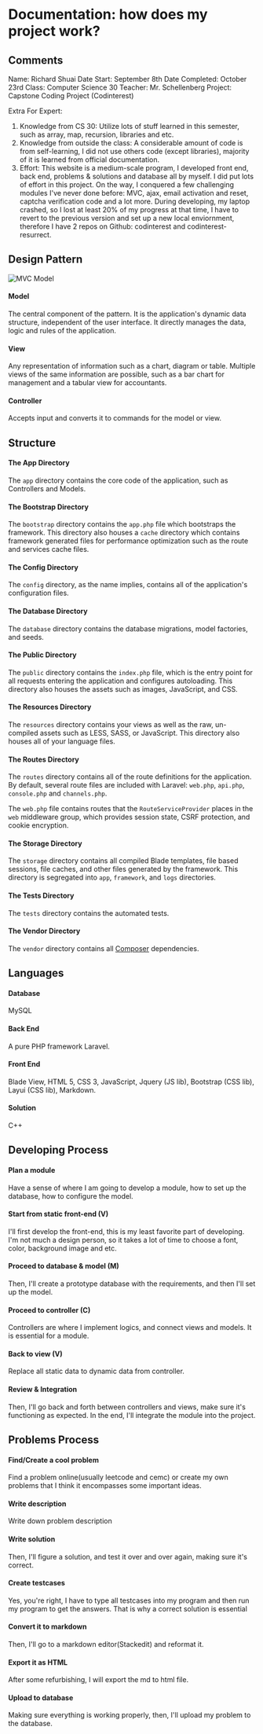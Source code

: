 ﻿# Documentation: how does my project work?

## Comments
Name: Richard Shuai
Date Start: September 8th
Date Completed: October 23rd
Class: Computer Science 30
Teacher: Mr. Schellenberg
Project: Capstone Coding Project (Codinterest)

Extra For Expert:
1. Knowledge from CS 30: Utilize lots of stuff learned in this semester, such as array, map, recursion, libraries and etc.
2. Knowledge from outside the class: A considerable amount of code is from self-learning, I did not use others code (except libraries), majority of it is learned from official documentation.
3. Effort: This website is a medium-scale program, I developed front end, back end, problems & solutions and database all by myself. I did put lots of effort in this project. On the way, I conquered a few challenging modules I've never done before: MVC, ajax, email activation and reset, captcha verification code and a lot more. During developing, my laptop crashed, so I lost at least 20% of my progress at that time, I have to revert to the previous version and set up a new local enviornment, therefore I have 2 repos on Github: codinterest and codinterest-resurrect. 

## Design Pattern

![MVC Model](https://hackernoon.com/hn-images/0*7LesGFlzQzpGiP8m)

#### Model

The central component of the pattern. It is the application's dynamic data structure, independent of the user interface. It directly manages the data, logic and rules of the application.

#### View

Any representation of information such as a chart, diagram or table. Multiple views of the same information are possible, such as a bar chart for management and a tabular view for accountants.

#### Controller

Accepts input and converts it to commands for the model or view.


## Structure

#### The App Directory

The  `app`  directory contains the core code of the application, such as Controllers and Models. 

#### The Bootstrap Directory

The  `bootstrap`  directory contains the  `app.php`  file which bootstraps the framework. This directory also houses a  `cache`  directory which contains framework generated files for performance optimization such as the route and services cache files.

#### The Config Directory

The  `config`  directory, as the name implies, contains all of the application's configuration files.

#### The Database Directory

The  `database`  directory contains the database migrations, model factories, and seeds.

#### The Public Directory

The  `public`  directory contains the  `index.php`  file, which is the entry point for all requests entering the application and configures autoloading. This directory also houses the assets such as images, JavaScript, and CSS.

#### The Resources Directory

The  `resources`  directory contains your views as well as the raw, un-compiled assets such as LESS, SASS, or JavaScript. This directory also houses all of your language files.

#### The Routes Directory

The  `routes`  directory contains all of the route definitions for the application. By default, several route files are included with Laravel:  `web.php`,  `api.php`,  `console.php`  and  `channels.php`.

The  `web.php`  file contains routes that the  `RouteServiceProvider`  places in the  `web`  middleware group, which provides session state, CSRF protection, and cookie encryption.

#### The Storage Directory

The  `storage`  directory contains all compiled Blade templates, file based sessions, file caches, and other files generated by the framework. This directory is segregated into  `app`,  `framework`, and  `logs`  directories. 


#### The Tests Directory

The  `tests`  directory contains the automated tests.

#### The Vendor Directory

The  `vendor`  directory contains all  [Composer](https://getcomposer.org/)  dependencies.

## Languages

#### Database
MySQL

#### Back End
A pure PHP framework Laravel.

#### Front End
Blade View, HTML 5, CSS 3, JavaScript, Jquery (JS lib), Bootstrap (CSS lib), Layui (CSS lib), Markdown.

#### Solution
C++


## Developing Process

#### Plan a module
Have a sense of where I am going to develop a module, how to set up the database, how to configure the model. 

#### Start from static front-end (V)
I'll first develop the front-end, this is my least favorite part of developing. I'm not much a design person, so it takes a lot of time to choose a font, color, background image and etc.

#### Proceed to database & model (M)
Then, I'll create a prototype database with the requirements, and then I'll set up the model.

#### Proceed to controller \(C\)
Controllers are where I implement logics, and connect views and models. It is essential for a module.

#### Back to view (V)
Replace all static data to dynamic data from controller.

#### Review & Integration
Then, I'll go back and forth between controllers and views, make sure it's functioning as expected. In the end, I'll integrate the module into the project.


## Problems Process

#### Find/Create a cool problem
Find a problem online(usually leetcode and cemc) or create my own problems that I think it encompasses some important ideas.

#### Write description
Write down problem description

#### Write solution
Then, I'll figure a solution, and test it over and over again, making sure it's correct.

#### Create testcases
Yes, you're right, I have to type all testcases into my program and then run my program to get the answers. That is why a correct solution is essential

#### Convert it to markdown
Then, I'll go to a markdown editor(Stackedit) and reformat it.

#### Export it as HTML
After some refurbishing, I will export the md to html file.

#### Upload to database
Making sure everything is working properly, then, I'll upload my problem to the database.
